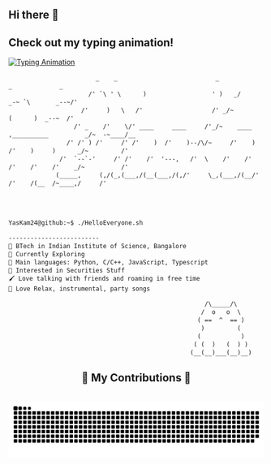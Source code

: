## Hi there 👋

## Check out my typing animation!

[![Typing Animation](https://img.shields.io/badge/Visit%20Typing%20Animation-%2300ff00?style=for-the-badge)](https://yaskam24.github.io/YasKam24/)




```
                        _    _                           _                                   _             _ 
                      /' `\ ' \      )                  ' )   _/                          _-~ `\       _--~/'
                    /'     )   \   /'                   /' _/~                           (      )  _--~  /'  
                  /' _    /'    \/' ____     ____     /'_/~    ____     ,__________          _/~  -~____/__  
                /' /' ) /'     /' /'    )  /'    )--/\/~     /'    )   /'    )     )      _/~         /'     
              /'  `--`-'     /' /'    /'  '---,   /'  \    /'    /'  /'    /'    /'    _/~          /'       
             (_____,     (,/(_,(___,/(__(___,/(,/'     \_,(___,/(__/'    /'    /(__  /~____,/     /'               
                                                                                                         
                                                                                     
                                                                                                 
```

``` Console
YasKam24@github:~$ ./HelloEveryone.sh
```

```
-------------------------
🏫 BTech in Indian Institute of Science, Bangalore
🔎 Currently Exploring
🌟 Main languages: Python, C/C++, JavaScript, Typescript
🚩 Interested in Securities Stuff
🖌️ Love talking with friends and roaming in free time
🎵 Love Relax, instrumental, party songs
```
```
                                                      /\_____/\
                                                     /  o   o  \
                                                    ( ==  ^  == )
                                                     )         (
                                                    (           )
                                                   ( (  )   (  ) )
                                                  (__(__)___(__)__)
```

<div align="center">
  <h2>🐍 My Contributions 🐍</h2>
  <br>
  <img alt="snake eating my contributions" src="https://raw.githubusercontent.com/salesp07/salesp07/output/github-contribution-grid-snake.svg" />
  
  <br/><br/><br/>
</div>




<!--
**YasKam24/YasKam24** is a ✨ _special_ ✨ repository because its `README.md` (this file) appears on your GitHub profile.

Here are some ideas to get you started:

- 🔭 I’m currently working on ...
- 🌱 I’m currently learning ...
- 👯 I’m looking to collaborate on ...
- 🤔 I’m looking for help with ...
- 💬 Ask me about ...
- 📫 How to reach me: ...
- 😄 Pronouns: ...
- ⚡ Fun fact: ...
-->
